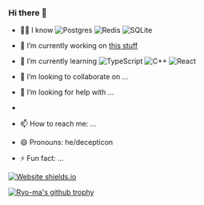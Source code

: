 ### Hi there 👋


- 👨‍🎓 I know
  ![Postgres](https://img.shields.io/badge/postgres-%23316192.svg?style=for-the-badge&logo=postgresql&logoColor=white)
  ![Redis](https://img.shields.io/badge/redis-%23DD0031.svg?style=for-the-badge&logo=redis&logoColor=white)
  ![SQLite](https://img.shields.io/badge/sqlite-%2307405e.svg?style=for-the-badge&logo=sqlite&logoColor=white)

- 🔭 I’m currently working on [this stuff](https://github.com/Artemidividiy/assembler-bmstu)
- 🌱 I’m currently learning 
   ![TypeScript](https://img.shields.io/badge/typescript-%23007ACC.svg?style=for-the-badge&logo=typescript&logoColor=white) ![C++](https://img.shields.io/badge/c++-%2300599C.svg?style=for-the-badge&logo=c%2B%2B&logoColor=white) ![React](https://img.shields.io/badge/react-%2320232a.svg?style=for-the-badge&logo=react&logoColor=%2361DAFB)

- 👯 I’m looking to collaborate on ...
- 🤔 I’m looking for help with ...
- 
- 📫 How to reach me: ...
- 😄 Pronouns: he/decepticon
- ⚡ Fun fact: ...

[![Website shields.io](https://img.shields.io/website-up-down-green-red/http/shields.io.svg)](http://shields.io/)

[![Ryo-ma's github trophy](https://github-profile-trophy.vercel.app/?username=Artemidividiy&row=1)](https://github.com/ryo-ma/github-profile-trophy)

<!-- BLOG-POST-LIST:START -->

<!-- BLOG-POST-LIST:END -->